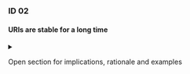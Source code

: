 
### ID 02

#### URIs are stable for a long time

<details><summary>

Open section for implications, rationale and examples 

</summary>

#### Implications

URIs do not contain organisation names, system names, project names, server names, etc.

#### Rationale

In order to increase the agility of the APIs or the IT landscape, it is necessary
to keep the impact of change as small as possible. Sustainable URIs contribute to this.

#### Examples

An example of a bad URI, used for time administration: https://pnp-webdisp.bedrijf.local:8190/irj/portal/urenverantwoording
This URI is, in addition to the fact that it is not easy to read and remember, very
application-specific and shows implementation complexity. As a result, it is not
stable in the long term. What if we switch to other software, another
port? Then users have to adjust their links. If this can be prevented, this is preferred.
Companies can merge or get new names. A long-term stable URI provides for these types of scenarios.

</details>